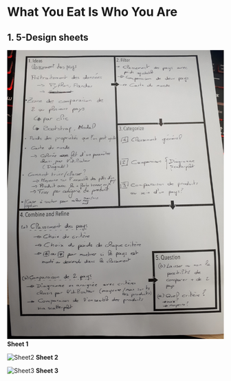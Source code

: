 # What You Eat Is Who You Are

## 1. 5-Design sheets

![Sheet1](/img/sheet0.jpg)
__Sheet 1__

![Sheet2](/img/sheet1.jpg)
__Sheet 2__

![Sheet3](/img/sheet2.jpg)
__Sheet 3__